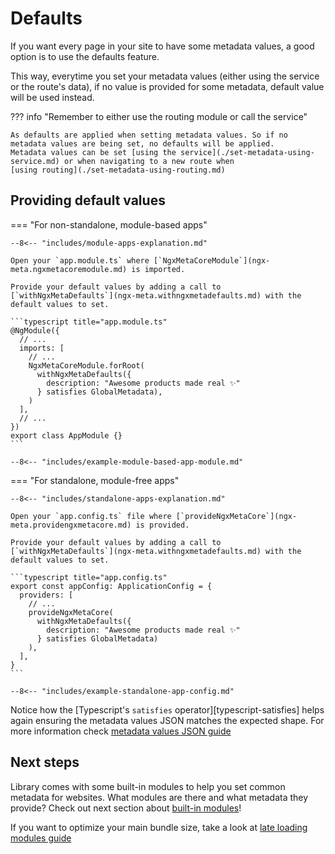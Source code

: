 # Defaults

If you want every page in your site to have some metadata values, a good option is to use the defaults feature.

This way, everytime you set your metadata values (either using the service or the route's data), if no value is provided for some metadata, default value will be used instead.

??? info "Remember to either use the routing module or call the service"

    As defaults are applied when setting metadata values. So if no metadata values are being set, no defaults will be applied.
    Metadata values can be set [using the service](./set-metadata-using-service.md) or when navigating to a new route when
    [using routing](./set-metadata-using-routing.md)

## Providing default values

=== "For non-standalone, module-based apps"

    --8<-- "includes/module-apps-explanation.md"

    Open your `app.module.ts` where [`NgxMetaCoreModule`](ngx-meta.ngxmetacoremodule.md) is imported.

    Provide your default values by adding a call to [`withNgxMetaDefaults`](ngx-meta.withngxmetadefaults.md) with the default values to set.

    ```typescript title="app.module.ts"
    @NgModule({
      // ...
      imports: [
        // ...
        NgxMetaCoreModule.forRoot(
          withNgxMetaDefaults({
            description: "Awesome products made real ✨"
          } satisfies GlobalMetadata),
        )
      ],
      // ...
    })
    export class AppModule {}
    ```

    --8<-- "includes/example-module-based-app-module.md"

=== "For standalone, module-free apps"

    --8<-- "includes/standalone-apps-explanation.md"

    Open your `app.config.ts` file where [`provideNgxMetaCore`](ngx-meta.providengxmetacore.md) is provided.

    Provide your default values by adding a call to [`withNgxMetaDefaults`](ngx-meta.withngxmetadefaults.md) with the default values to set.

    ```typescript title="app.config.ts"
    export const appConfig: ApplicationConfig = {
      providers: [
        // ...
        provideNgxMetaCore(
          withNgxMetaDefaults({
            description: "Awesome products made real ✨"
          } satisfies GlobalMetadata)
        ),
      ],
    }
    ```

    --8<-- "includes/example-standalone-app-config.md"

Notice how the [Typescript's `satisfies` operator][typescript-satisfies] helps again ensuring the metadata values JSON matches the expected shape. For more information check [metadata values JSON guide](metadata-values-json.md)

## Next steps

Library comes with some built-in modules to help you set common metadata for websites. What modules are there and what metadata they provide? Check out next section about [built-in modules](../built-in-modules/index.md)!

If you want to optimize your main bundle size, take a look at [late loading modules guide](late-loading-modules.md)
